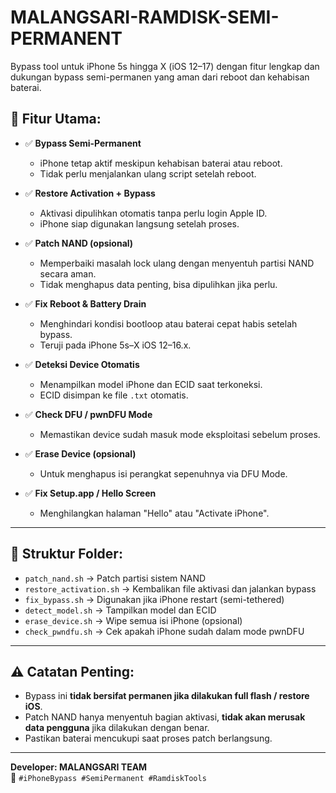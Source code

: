 
# MALANGSARI-RAMDISK-SEMI-PERMANENT

Bypass tool untuk iPhone 5s hingga X (iOS 12–17) dengan fitur lengkap dan dukungan bypass semi-permanen yang aman dari reboot dan kehabisan baterai.

## 🔧 Fitur Utama:

- ✅ **Bypass Semi-Permanent**
  - iPhone tetap aktif meskipun kehabisan baterai atau reboot.
  - Tidak perlu menjalankan ulang script setelah reboot.

- ✅ **Restore Activation + Bypass**
  - Aktivasi dipulihkan otomatis tanpa perlu login Apple ID.
  - iPhone siap digunakan langsung setelah proses.

- ✅ **Patch NAND (opsional)**
  - Memperbaiki masalah lock ulang dengan menyentuh partisi NAND secara aman.
  - Tidak menghapus data penting, bisa dipulihkan jika perlu.

- ✅ **Fix Reboot & Battery Drain**
  - Menghindari kondisi bootloop atau baterai cepat habis setelah bypass.
  - Teruji pada iPhone 5s–X iOS 12–16.x.

- ✅ **Deteksi Device Otomatis**
  - Menampilkan model iPhone dan ECID saat terkoneksi.
  - ECID disimpan ke file `.txt` otomatis.

- ✅ **Check DFU / pwnDFU Mode**
  - Memastikan device sudah masuk mode eksploitasi sebelum proses.

- ✅ **Erase Device (opsional)**
  - Untuk menghapus isi perangkat sepenuhnya via DFU Mode.

- ✅ **Fix Setup.app / Hello Screen**
  - Menghilangkan halaman "Hello" atau "Activate iPhone".

---

## 📁 Struktur Folder:

- `patch_nand.sh` → Patch partisi sistem NAND
- `restore_activation.sh` → Kembalikan file aktivasi dan jalankan bypass
- `fix_bypass.sh` → Digunakan jika iPhone restart (semi-tethered)
- `detect_model.sh` → Tampilkan model dan ECID
- `erase_device.sh` → Wipe semua isi iPhone (opsional)
- `check_pwndfu.sh` → Cek apakah iPhone sudah dalam mode pwnDFU

---

## ⚠️ Catatan Penting:
- Bypass ini **tidak bersifat permanen jika dilakukan full flash / restore iOS**.
- Patch NAND hanya menyentuh bagian aktivasi, **tidak akan merusak data pengguna** jika dilakukan dengan benar.
- Pastikan baterai mencukupi saat proses patch berlangsung.

---

**Developer: MALANGSARI TEAM**  
🔐 `#iPhoneBypass #SemiPermanent #RamdiskTools`

